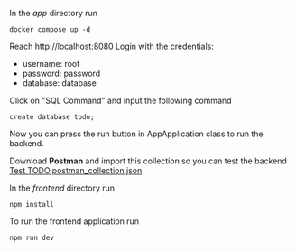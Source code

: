 In the *app* directory run
```
docker compose up -d
```

Reach http://localhost:8080
Login with the credentials:
  - username: root
  - password: password
  - database: database

Click on "SQL Command" and input the following command
```
create database todo;
```

Now you can press the run button in AppApplication class to run the backend.

Download **Postman** and import this collection so you can test the backend
[Test TODO.postman_collection.json](https://github.com/user-attachments/files/19547703/Test.TODO.postman_collection.json)


In the *frontend* directory run
```
npm install
```

To run the frontend application run
```
npm run dev
```
